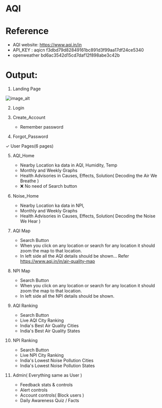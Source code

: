 # AQI

# Reference 
- AQI website: https://www.aqi.in/in
- API_KEY : aqicn f3dbd79d82849161bc891d3f99aa17df24ce5340
- openweather bd6ac3542d15cd7daf12f898abe3c42b


# Output:

1. Landing Page

![image_alt]()

2. Login

3. Create_Account
   + Remember password

4. Forgot_Password

✓ User Pages(6 pages)

5. AQI_Home
   + Nearby Location ka data in AQI, Humidity, Temp
   + Monthly and Weekly Graphs
   + Health Advisories in Causes, Effects, Solution( Decoding the Air We Breathe )
   - ❌ No need of Search button

6. Noise_Home
   + Nearby Location ka data in NPI,
   + Monthly and Weekly Graphs
   + Health Advisories in Causes, Effects, Solution( Decoding the Noise We Hear )

7. AQI Map
   + Search Button
   + When you click on any location or search for any location it should zoom the map to that location.
   + In left side all the AQI details should be shown... Refer https://www.aqi.in/in/air-quality-map

8. NPI Map
   + Search Button
   + When you click on any location or search for any location it should zoom the map to that location.
   + In left side all the NPI details should be shown.

9. AQI Ranking
    + Search Button
    + Live AQI City Ranking
    + India's Best Air Quality Cities
    + India's Best Air Quality  States
    
10. NPI Ranking
    + Search Button
    + Live NPI City Ranking
    + India's Lowest Noise Pollution Cities
    + India's Lowest Noise Pollution States

11. Admin( Everything same as User )
    + Feedback stats & controls
    + Alert controls
    + Account controls( Block users )
    + Daily Awareness Quiz / Facts

